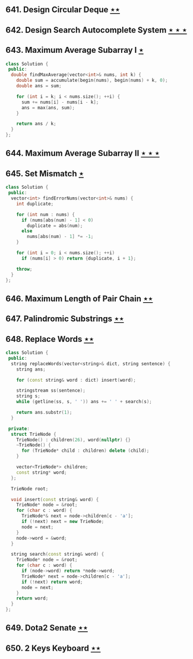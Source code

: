 ## 641. Design Circular Deque [$\star\star$](https://leetcode.com/problems/design-circular-deque)

## 642. Design Search Autocomplete System [$\star\star\star$](https://leetcode.com/problems/design-search-autocomplete-system)

## 643. Maximum Average Subarray I [$\star$](https://leetcode.com/problems/maximum-average-subarray-i)

```cpp
class Solution {
 public:
  double findMaxAverage(vector<int>& nums, int k) {
    double sum = accumulate(begin(nums), begin(nums) + k, 0);
    double ans = sum;

    for (int i = k; i < nums.size(); ++i) {
      sum += nums[i] - nums[i - k];
      ans = max(ans, sum);
    }

    return ans / k;
  }
};
```

## 644. Maximum Average Subarray II [$\star\star\star$](https://leetcode.com/problems/maximum-average-subarray-ii)

## 645. Set Mismatch [$\star$](https://leetcode.com/problems/set-mismatch)

```cpp
class Solution {
 public:
  vector<int> findErrorNums(vector<int>& nums) {
    int duplicate;

    for (int num : nums) {
      if (nums[abs(num) - 1] < 0)
        duplicate = abs(num);
      else
        nums[abs(num) - 1] *= -1;
    }

    for (int i = 0; i < nums.size(); ++i)
      if (nums[i] > 0) return {duplicate, i + 1};

    throw;
  }
};
```

## 646. Maximum Length of Pair Chain [$\star\star$](https://leetcode.com/problems/maximum-length-of-pair-chain)

## 647. Palindromic Substrings [$\star\star$](https://leetcode.com/problems/palindromic-substrings)

## 648. Replace Words [$\star\star$](https://leetcode.com/problems/replace-words)

```cpp
class Solution {
 public:
  string replaceWords(vector<string>& dict, string sentence) {
    string ans;

    for (const string& word : dict) insert(word);

    stringstream ss(sentence);
    string s;
    while (getline(ss, s, ' ')) ans += ' ' + search(s);

    return ans.substr(1);
  }

 private:
  struct TrieNode {
    TrieNode() : children(26), word(nullptr) {}
    ~TrieNode() {
      for (TrieNode* child : children) delete (child);
    }

    vector<TrieNode*> children;
    const string* word;
  };

  TrieNode root;

  void insert(const string& word) {
    TrieNode* node = &root;
    for (char c : word) {
      TrieNode*& next = node->children[c - 'a'];
      if (!next) next = new TrieNode;
      node = next;
    }
    node->word = &word;
  }

  string search(const string& word) {
    TrieNode* node = &root;
    for (char c : word) {
      if (node->word) return *node->word;
      TrieNode* next = node->children[c - 'a'];
      if (!next) return word;
      node = next;
    }
    return word;
  }
};
```

## 649. Dota2 Senate [$\star\star$](https://leetcode.com/problems/dota2-senate)

## 650. 2 Keys Keyboard [$\star\star$](https://leetcode.com/problems/2-keys-keyboard)
